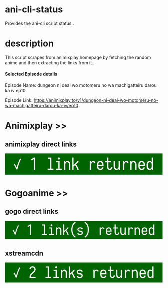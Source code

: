 # ani-cli-status
Provides the ani-cli script status..

# description
This script scrapes from animixplay homepage by fetching the random anime and then extracting the links from it..

#### Selected Episode details

Episode Name: dungeon ni deai wo motomeru no wa machigatteiru darou ka iv ep10

Episode Link: https://animixplay.to/v1/dungeon-ni-deai-wo-motomeru-no-wa-machigatteiru-darou-ka-iv/ep10
 
# Animixplay >>

## animixplay direct links

<img src="./images/animixplay.jpg">

# Gogoanime >>

## gogo direct links

<img src="./images/gogoplay.jpg">

## xstreamcdn

<img src="./images/xstreamcdn.jpg">
